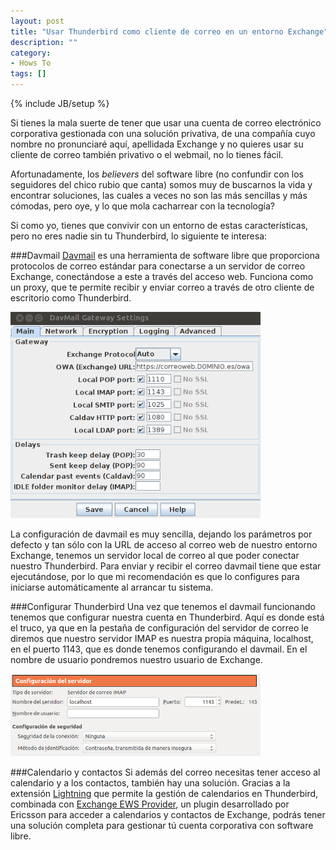 ```yaml
---
layout: post
title: "Usar Thunderbird como cliente de correo en un entorno Exchange"
description: ""
category: 
- Hows To
tags: []
---
```

{% include JB/setup %}

Si tienes la mala suerte de tener que usar una cuenta de correo electrónico corporativa gestionada con una solución privativa, de una compañía cuyo nombre no pronunciaré aquí, apellidada Exchange y no quieres usar su cliente de correo también privativo o el webmail, no lo tienes fácil.

Afortunadamente, los *believers* del software libre (no confundir con los seguidores del chico rubio que canta) somos muy de buscarnos la vida y encontrar soluciones, las cuales a veces no son las más sencillas y más cómodas, pero oye, y lo que mola cacharrear con la tecnología?

Si como yo, tienes que convivir con un entorno de estas características, pero no eres nadie sin tu Thunderbird, lo siguiente te interesa:

###Davmail
[Davmail](http://davmail.sourceforge.net/) es una herramienta de software libre que proporciona protocolos de correo estándar para conectarse a un servidor de correo Exchange, conectándose a este a través del acceso web. Funciona como un proxy, que te permite recibir y enviar correo a través de otro cliente de escritorio como Thunderbird.

<img src="../assets/images/posts/davmail.png" width="400" />

La configuración de davmail es muy sencilla, dejando los parámetros por defecto y tan sólo con la URL de acceso al correo web de nuestro entorno Exchange, tenemos un servidor local de correo al que poder conectar nuestro Thunderbird. Para enviar y recibir el correo davmail tiene que estar ejecutándose, por lo que mi recomendación es que lo configures para iniciarse automáticamente al arrancar tu sistema.

###Configurar Thunderbird
Una vez que tenemos el davmail funcionando tenemos que configurar nuestra cuenta en Thunderbird. Aquí es donde está el truco, ya que en la pestaña de configuración del servidor de correo le diremos que nuestro servidor IMAP es nuestra propia máquina, localhost, en el puerto 1143, que es donde tenemos configurando el davmail. En el nombre de usuario pondremos nuestro usuario de Exchange.

<img src="../assets/images/posts/thunderbird_config.png" width="400" />

###Calendario y contactos
Si además del correo necesitas tener acceso al calendario y a los contactos, también hay una solución. Gracias a la extensión [Lightning](https://addons.mozilla.org/es/thunderbird/addon/lightning/) que permite la gestión de calendarios en Thunderbird, combinada con [Exchange EWS Provider](https://github.com/Ericsson/exchangecalendar/wiki/Exchange-EWS-Provider), un plugin desarrollado por Ericsson para acceder a calendarios y contactos de Exchange, podrás tener una solución completa para gestionar tú cuenta corporativa con software libre.